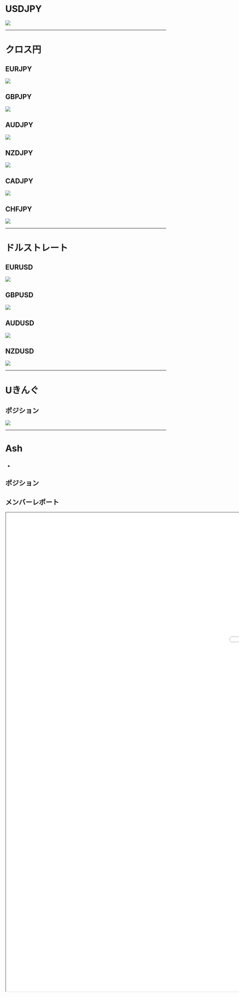 # USDJPY
![](2022-12-18-13-09-03.png)

---
# クロス円
## EURJPY
![](2022-12-18-13-11-08.png)

## GBPJPY
![](2022-12-18-13-11-26.png)

## AUDJPY
![](2022-12-18-13-11-53.png)

## NZDJPY
![](2022-12-18-13-12-15.png)

## CADJPY
![](2022-12-18-13-12-28.png)

## CHFJPY
![](2022-12-18-13-12-44.png)

---
# ドルストレート
## EURUSD
![](2022-12-18-13-13-12.png)

## GBPUSD
![](2022-12-18-13-13-40.png)

## AUDUSD
![](2022-12-18-13-14-25.png)

## NZDUSD
![](2022-12-18-13-14-43.png)

---
# Uきんぐ
## ポジション
![](2022-12-18-09-31-04.png)

---
# Ash
## 
- 

## ポジション

## メンバーレポート
<iframe height="1500" width="2000" src="crossyen.pdf"></iframe>
